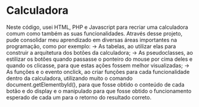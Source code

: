 # Calculadora
Neste código, usei HTML, PHP e Javascript para recriar uma calculadora comum como também as suas funcionalidades. Através desse projeto, pude consolidar meu aprendizado em diversas áreas importantes na programação, como por exemplo: 
 -> As tabelas, ao utilizar elas para construir a arquitetura dos botões da calculadora; 
 -> As pseudoclasses, ao estilizar os botões quando passasse o ponteiro do mouse por cima deles e quando os clicasse, para que estas ações fossem melhor visualizadas; 
 -> As funções e o evento onclick, ao criar funções para cada funcionalidade dentro da calculadora, utilizando muito o comando document.getElementbyId(), para que fosse obtido o conteúdo de cada botão e do display e o manipulado para que fosse obtido o funcionamento esperado de cada um para o retorno do resultado correto.
